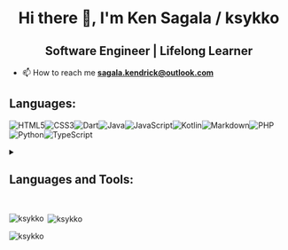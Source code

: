 <h1 align="center">Hi there 👋, I'm Ken Sagala / ksykko</h1>
<h2 align="center">Software Engineer | Lifelong Learner</h2>

- 📫 How to reach me **sagala.kendrick@outlook.com**

<h2 align="left">Languages:</h2>

![HTML5](https://img.shields.io/badge/html5-%23E34F26.svg?style=for-the-badge&logo=html5&logoColor=white)![CSS3](https://img.shields.io/badge/css3-%231572B6.svg?style=for-the-badge&logo=css3&logoColor=white)![Dart](https://img.shields.io/badge/dart-%230175C2.svg?style=for-the-badge&logo=dart&logoColor=white)![Java](https://img.shields.io/badge/java-%23ED8B00.svg?style=for-the-badge&logo=openjdk&logoColor=white)![JavaScript](https://img.shields.io/badge/javascript-%23323330.svg?style=for-the-badge&logo=javascript&logoColor=%23F7DF1E)![Kotlin](https://img.shields.io/badge/kotlin-%237F52FF.svg?style=for-the-badge&logo=kotlin&logoColor=white)![Markdown](https://img.shields.io/badge/markdown-%23000000.svg?style=for-the-badge&logo=markdown&logoColor=white)![PHP](https://img.shields.io/badge/php-%23777BB4.svg?style=for-the-badge&logo=php&logoColor=white)![Python](https://img.shields.io/badge/python-3670A0?style=for-the-badge&logo=python&logoColor=ffdd54)![TypeScript](https://img.shields.io/badge/typescript-%23007ACC.svg?style=for-the-badge&logo=typescript&logoColor=white)

<details>
<summary><h2 align="left">Languages and Tools:</h2></summary>

<h3 align="left">Frontend:</h3>

![Next JS](https://img.shields.io/badge/Next-black?style=for-the-badge&logo=next.js&logoColor=white)![Redux](https://img.shields.io/badge/redux-%23593d88.svg?style=for-the-badge&logo=redux&logoColor=white)![React Router](https://img.shields.io/badge/React_Router-CA4245?style=for-the-badge&logo=react-router&logoColor=white)![React](https://img.shields.io/badge/react-%2320232a.svg?style=for-the-badge&logo=react&logoColor=%2361DAFB)![Socket.io](https://img.shields.io/badge/Socket.io-black?style=for-the-badge&logo=socket.io&badgeColor=010101)![TailwindCSS](https://img.shields.io/badge/tailwindcss-%2338B2AC.svg?style=for-the-badge&logo=tailwind-css&logoColor=white)![Vite](https://img.shields.io/badge/vite-%23646CFF.svg?style=for-the-badge&logo=vite&logoColor=white)![Webpack](https://img.shields.io/badge/webpack-%238DD6F9.svg?style=for-the-badge&logo=webpack&logoColor=black)![Zod](https://img.shields.io/badge/zod-%233068b7.svg?style=for-the-badge&logo=zod&logoColor=white)

<h3 align="left">Backend and Server:</h3>

![Express.js](https://img.shields.io/badge/express.js-%23404d59.svg?style=for-the-badge&logo=express&logoColor=%2361DAFB)![NodeJS](https://img.shields.io/badge/node.js-6DA55F?style=for-the-badge&logo=node.js&logoColor=white)![Code-Igniter](https://img.shields.io/badge/CodeIgniter-%23EF4223.svg?style=for-the-badge&logo=codeIgniter&logoColor=white)

<h3 align="left">Database:</h3>

![MongoDB](https://img.shields.io/badge/MongoDB-%234ea94b.svg?style=for-the-badge&logo=mongodb&logoColor=white)![MySQL](https://img.shields.io/badge/mysql-4479A1.svg?style=for-the-badge&logo=mysql&logoColor=white)

<h3 align="left">Cloud Services:</h3>

![AWS](https://img.shields.io/badge/AWS-%23232F3E.svg?style=for-the-badge&logo=amazon-aws&logoColor=white)![Firebase](https://img.shields.io/badge/firebase-%23039BE5.svg?style=for-the-badge&logo=firebase)![Netlify](https://img.shields.io/badge/netlify-%23000000.svg?style=for-the-badge&logo=netlify&logoColor=#00C7B7)![Vercel](https://img.shields.io/badge/vercel-%23000000.svg?style=for-the-badge&logo=vercel&logoColor=#000000)

<h3 align="left">API:</h3>

![Apollo-GraphQL](https://img.shields.io/badge/-ApolloGraphQL-311C87?style=for-the-badge&logo=apollo-graphql)![PayPal](https://img.shields.io/badge/PayPal-00457C?style=for-the-badge&logo=paypal&logoColor=white)

<h3 align="left">Mobile Development:</h3>

![Flutter](https://img.shields.io/badge/Flutter-%2302569B.svg?style=for-the-badge&logo=Flutter&logoColor=white)![React Native](https://img.shields.io/badge/react_native-%2320232a.svg?style=for-the-badge&logo=react&logoColor=%2361DAFB)


<h3 align="left">Security Standards:</h3>

![OAuth](https://img.shields.io/badge/OAuth-%23326CE5.svg?style=for-the-badge&logo=OAuth&logoColor=white)![JWT](https://img.shields.io/badge/JWT-%23000000.svg?style=for-the-badge&logo=JSON%20web%20tokens&logoColor=white)


<h3 align="left">Data Visualization:</h3>

![Chart.js](https://img.shields.io/badge/chart.js-F5788D.svg?style=for-the-badge&logo=chart.js&logoColor=white)

<h3 align="left">CI/CD:</h3>

![GitHub Actions](https://img.shields.io/badge/github%20actions-%232671E5.svg?style=for-the-badge&logo=githubactions&logoColor=white)
</details>

<br>

<p><img align="left" src="https://github-readme-stats-ken-sagalas-projects.vercel.app/api/top-langs?username=ksykko&show_icons=true&locale=en&layout=compact&theme=gotham" alt="ksykko" /></p>

<p>&nbsp;<img align="center" src="https://github-readme-stats-ken-sagalas-projects.vercel.app/api?username=ksykko&show_icons=true&locale=en&theme=gotham" alt="ksykko" /></p>

<p><img align="center" src="https://github-readme-streak-stats.herokuapp.com/?user=ksykko&theme=gotham" alt="ksykko" /></p>